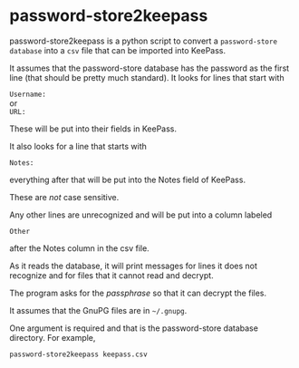 # **password-store2keepass**


password-store2keepass is a python script to convert a `password-store database`
into a `csv` file that can be imported into KeePass.

It assumes that the password-store database has the password as the first line
(that should be pretty much standard).  It looks for lines that start with

`Username:`<br />
or<br />
`URL:`

These will be put into their fields in KeePass.

It also looks for a line that starts with

`Notes:`

everything after that will be put into the Notes field of KeePass.

These are *not* case sensitive.

Any other lines are unrecognized and will be put into a column labeled

`Other`

after the Notes column in the csv file.

As it reads the database, it will print messages for lines it does not
recognize and for files that it cannot read and decrypt.

The program asks for the *passphrase* so that it can decrypt the files.

It assumes that the GnuPG files are in `~/.gnupg`.

One argument is required and that is the password-store database directory.  For example,

`password-store2keepass keepass.csv`
<br />
